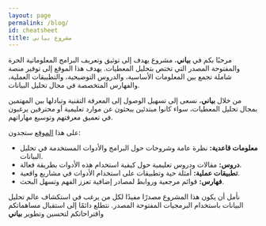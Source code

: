 ```yaml
---
layout: page
permalink: /blog/
id: cheatsheet
title: مشروع بياني
---
```


مرحبًا بكم في **بياني**، مشروع يهدف إلى توثيق وتعريف البرامج المعلوماتية الحرة والمفتوحة المصدر التي تختص بتحليل المعطيات. يهدف هذا الموقع إلى توفير منصة شاملة تجمع بين المعلومات الأساسية، والدروس التوضيحية، والتطبيقات العملية، والفهارس المتخصصة في مجال تحليل البيانات.

من خلال **بياني**، نسعى إلى تسهيل الوصول إلى المعرفة التقنية وتبادلها بين المهتمين بمجال تحليل المعطيات، سواء كانوا مبتدئين يبحثون عن موارد تعليمية أو محترفين يرغبون في تعميق معرفتهم وتوسيع مهاراتهم.

على هذا  [الموقع](https://bayany.github.io/) ستجدون:

- **معلومات قاعدية:** نظرة عامة وشروحات حول البرامج والأدوات المستخدمة في تحليل البيانات.
- **دروس:** مقالات ودروس تعليمية حول كيفية استخدام هذه الأدوات بطريقة فعالة.
- **تطبيقات عملية:** أمثلة حية وتطبيقات على استخدام الأدوات في مشاريع واقعية.
- **فهارس:** قوائم مرجعية وروابط لمصادر إضافية تعزز الفهم وتسهل البحث.

نأمل أن يكون هذا المشروع مصدرًا مفيدًا لكل من يرغب في استكشاف عالم تحليل البيانات باستخدام البرمجيات المفتوحة المصدر. نتطلع دائمًا إلى استقبال مساهماتكم واقتراحاتكم لتحسين وتطوير **بياني**

